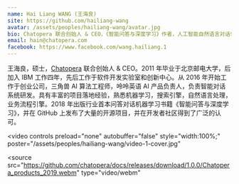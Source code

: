 ```yaml
---
name: Hai Liang WANG (王海良)
site: https://github.com/hailiang-wang
avatar: /assets/peoples/hailiang-wang/avatar.jpg
bio: Chatopera 联合创始人 & CEO，《智能问答与深度学习》作者，人工智能自然语言对话领域资深专家
email: hain@chatopera.com
facebook: https://www.facebook.com/wang.hailiang.1
---
```


王海良，硕士，[Chatopera](https://www.chatopera.com/) 联合创始人 & CEO。2011 年毕业于北京邮电大学，后加入 IBM 工作四年，先后工作于软件开发实验室和创新中心。从 2016 年开始工作于创业公司，三角兽 AI 算法工程师，呤呤英语 AI 产品负责人，负责智能对话系统研发。具有丰富的项目落地经验，熟悉机器学习，搜索引擎，自然语言处理，业务流程引擎。2018 年出版行业首本问答对话机器学习书籍《智能问答与深度学习》，并在 GitHub 上发布了大量的开源项目，并在开发者社区得到了广泛的认可。

<video
controls preload="none" autobuffer="false"
style="width:100%;"
poster="/assets/peoples/hailiang-wang/video-1-cover.jpg"
>

  <source
    src="https://github.com/chatopera/docs/releases/download/1.0.0/Chatopera_products_2019.webm"
    type="video/webm"
  >
</video>
